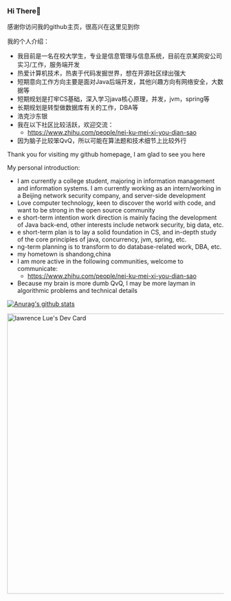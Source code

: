 ### Hi There👋

感谢你访问我的github主页，很高兴在这里见到你

我的个人介绍：

* 我目前是一名在校大学生，专业是信息管理与信息系统，目前在京某网安公司实习/工作，服务端开发
* 热爱计算机技术，热衷于代码发掘世界，想在开源社区绿出强大
* 短期意向工作方向主要是面对Java后端开发，其他兴趣方向有网络安全，大数据等
* 短期规划是打牢CS基础，深入学习java核心原理，并发，jvm，spring等
* 长期规划是转型做数据库有关的工作，DBA等
* 浩克沙东银
* 我在以下社区比较活跃，欢迎交流：
  * https://www.zhihu.com/people/nei-ku-mei-xi-you-dian-sao
* 因为脑子比较笨QvQ，所以可能在算法题和技术细节上比较外行

Thank you for visiting my github homepage, I am glad to see you here

My personal introduction:

* I am currently a college student, majoring in information management and information systems. I am currently working as an intern/working in a Beijing network security company, and server-side development
* Love computer technology, keen to discover the world with code, and want to be strong in the open source community
* e short-term intention work direction is mainly facing the development of Java back-end, other interests include network security, big data, etc.
* e short-term plan is to lay a solid foundation in CS, and in-depth study of the core principles of java, concurrency, jvm, spring, etc.
* ng-term planning is to transform to do database-related work, DBA, etc.
* my hometown is shandong,china
* I am more active in the following communities, welcome to communicate:
  * https://www.zhihu.com/people/nei-ku-mei-xi-you-dian-sao
* Because my brain is more dumb QvQ, I may be more layman in algorithmic problems and technical details

[![Anurag's github stats](https://github-readme-stats.vercel.app/api?username=iznilul&theme=merko)](https://github.com/anuraghazra/github-readme-stats)

<a href="https://app.daily.dev/radcircle"><img src="https://api.daily.dev/devcards/v2/WhqInAX6ESBuSJsW0Vp5x.png?r=xsz&type=wide" width="652" alt="lawrence Lue's Dev Card"/></a>

<!--
**iznilul/iznilul** is a ✨ _special_ ✨ repository because its `README.md` (this file) appears on your GitHub profile.

Here are some ideas to get you started:

- 🔭 I’m currently working on ...
- 🌱 I’m currently learning ...
- 👯 I’m looking to collaborate on ...
- 🤔 I’m looking for help with ...
- 💬 Ask me about ...
- 📫 How to reach me: ...
- 😄 Pronouns: ...
- ⚡ Fun fact: ...
-->
